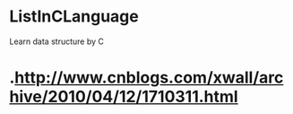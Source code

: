# ListInCLanguage
Learn   data structure by C
# .http://www.cnblogs.com/xwall/archive/2010/04/12/1710311.html
